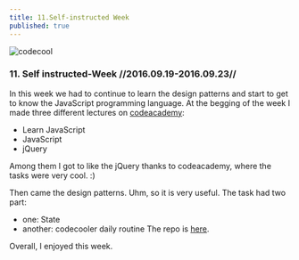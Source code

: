 ```yaml
---
title: 11.Self-instructed Week
published: true
---
```



![codecool](/blog/img/img_posts/codecool_20.jpg "codecool")


### 11. Self instructed-Week //2016.09.19-2016.09.23//

In this week we had to continue to learn the design patterns and start to get to know  the JavaScript programming language.
At the begging of the week I made three different lectures on [codeacademy](www.codeacademy.com):

- Learn JavaScript
- JavaScript
- jQuery


Among them I got to like the jQuery thanks to codeacademy, where the tasks were very cool. :)

Then came the design patterns.
Uhm, so it is very useful. The task had two part:
- one: State
- another: codecooler daily routine
The repo is [here](https://github.com/CodecoolBP20161/python-design-pattern-exercises-part-2-lombocska.git).


Overall, I enjoyed this week.
